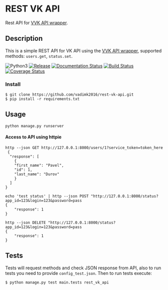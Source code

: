 # REST VK API

Rest API for [VVK API wrapper](https://github.com/vadimk2016/v-vk-api).

## Description

This is a simple REST API for VK API using the [VVK API wrapper](https://github.com/vadimk2016/v-vk-api), supported methods: `users.get`, `status.set`.

![Python3](https://img.shields.io/badge/Python-3-brightgreen.svg)
[![Release](https://img.shields.io/github/release/vadimk2016/rest-vk-api.svg)](https://github.com/vadimk2016/rest-vk-api/releases)
[![Documentation Status](https://readthedocs.org/projects/rest-vk-api/badge/?version=latest)](http://rest-vk-api.readthedocs.io/en/latest/?badge=latest)
[![Build Status](https://travis-ci.org/vadimk2016/rest-vk-api.svg?branch=master)](https://travis-ci.org/vadimk2016/rest-vk-api)
[![Coverage Status](https://coveralls.io/repos/github/vadimk2016/rest-vk-api/badge.svg)](https://coveralls.io/github/vadimk2016/rest-vk-api)
### Install

```
$ git clone https://github.com/vadimk2016/rest-vk-api.git
$ pip install -r requirements.txt
```

## Usage

    python manage.py runserver
    
#### Access to API using httpie

    http --json GET http://127.0.0.1:8000/users/1?service_token=token_here
     {
      "response": [
        {
        "first_name": "Pavel",
        "id": 1,
        "last_name": "Durov"
        }
      ]
    }
    
    echo 'test status' | http --json POST "http://127.0.0.1:8000/status?app_id=123&login=123&password=pass
    {
	    "response": 1
    }
    
    http --json DELETE "http://127.0.0.1:8000/status?app_id=123&login=123&password=pass
    {
	    "response": 1
    }
## Tests

Tests will request methods and check JSON response from API, also to run tests you need to provide `config_test.json`. Then to run tests execute:
```
$ python manage.py test main.tests rest_vk_api